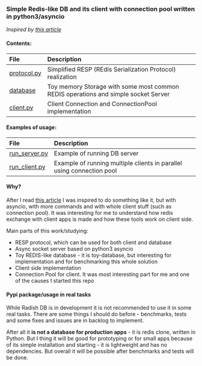 ### Simple Redis-like DB and its client with connection pool written in python3/asyncio
_Inspired by [this article](http://charlesleifer.com/blog/building-a-simple-redis-server-with-python/)_

#### Contents:

| File | Description |
| :--- | :---------- |
| [protocol.py](radish/protocol.py) | Simplified RESP (REdis Serialization Protocol) realization |
| [database](radish/database) | Toy memory Storage with some most common REDIS operations and simple socket Server |
| [client.py](radish/client/client.py) | Client Connection and ConnectionPool implementation |


#### Examples of usage:

| File | Description |
| :--- | :---------- |
| [run_server.py](examples/run_server.py) | Example of running DB server |
| [run_client.py](examples/run_client_pool_raw.py) | Example of running multiple clients in parallel using connection pool |


#### Why?
After I read [this article](http://charlesleifer.com/blog/building-a-simple-redis-server-with-python/) 
I was inspired to do something like it, but with asyncio, with more commands and 
with whole client stuff (such as connection pool). 
It was interesting for me to understand how redis exchange with 
client apps is made and how these tools work on client side.

Main parts of this work/studying:
- RESP protocol, which can be used for both client and database
- Async socket server based on python3 asyncio
- Toy REDIS-like database - it is toy-database, but interesting for implementation 
and for benchmarking this whole solution
- Client side implementation
- Connection Pool for client. It was most interesting part for me 
and one of the causes I started this repo

#### Pypi package/usage in real tasks
While Radish DB is in development it is not recommended to use it in some real tasks. 
There are some things I should do before - benchmarks, tests and some fixes and issues are in backlog to implement.

After all it **is not a database for production apps** - it is redis clone, written in Python. 
But I thing it will be good for prototyping or for small apps 
because of its simple installation and starting - it is lightweight and has no dependencies. 
But overall it will be possible after benchmarks and tests will be done.
